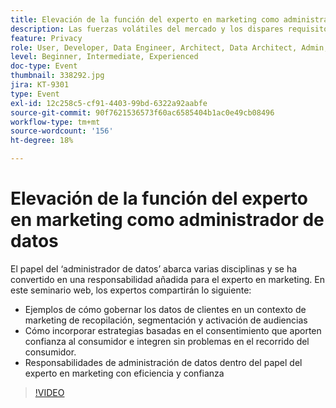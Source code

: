 ```yaml
---
title: Elevación de la función del experto en marketing como administrador de datos
description: Las fuerzas volátiles del mercado y los dispares requisitos de privacidad del consumidor pueden presentar escenarios desalentadores para el experto en marketing. Para mantener las campañas en el lado correcto de las regulaciones, los equipos de marketing necesitan que sus contrapartes informáticas tengan un proceso optimizado para afianzar el futuro del proceso de gobernanza de datos, que, idealmente, faculta a todos para seguir y aplicar reglas de uso responsable de los datos de los consumidores. Adobe y Scotiabank Digital le explican las consideraciones clave para la administración de datos responsable.
feature: Privacy
role: User, Developer, Data Engineer, Architect, Data Architect, Admin, Leader
level: Beginner, Intermediate, Experienced
doc-type: Event
thumbnail: 338292.jpg
jira: KT-9301
type: Event
exl-id: 12c258c5-cf91-4403-99bd-6322a92aabfe
source-git-commit: 90f7621536573f60ac6585404b1ac0e49cb08496
workflow-type: tm+mt
source-wordcount: '156'
ht-degree: 18%

---
```


# Elevación de la función del experto en marketing como administrador de datos

El papel del ‘administrador de datos’ abarca varias disciplinas y se ha convertido en una responsabilidad añadida para el experto en marketing. En este seminario web, los expertos compartirán lo siguiente:

* Ejemplos de cómo gobernar los datos de clientes en un contexto de marketing de recopilación, segmentación y activación de audiencias
* Cómo incorporar estrategias basadas en el consentimiento que aporten confianza al consumidor e integren sin problemas en el recorrido del consumidor.
* Responsabilidades de administración de datos dentro del papel del experto en marketing con eficiencia y confianza

>[!VIDEO](https://video.tv.adobe.com/v/338292/?quality=12&learn=on)
